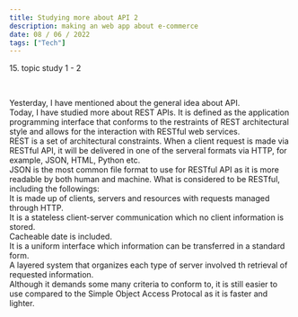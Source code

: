 ```yaml
---
title: Studying more about API 2
description: making an web app about e-commerce
date: 08 / 06 / 2022
tags: ["Tech"]
---
```


<p>15. topic study 1 - 2 </p>

<br/>
<p> Yesterday, I have mentioned about the general idea about API.<br />
Today, I have studied more about REST APIs. It is defined as the application programming interface that conforms to the restraints of REST architectural style and allows for the interaction with RESTful web services.<br />
REST is a set of architectural constraints. When a client request is made via RESTful API, it will be delivered in one of the serveral formats via HTTP, for example, JSON, HTML, Python etc.<br/>
JSON is the most common file format to use for RESTful API as it is more readable by both human and machine.
What is considered to be RESTful, including the followings:<br/>
It is made up of clients, servers and resources with requests managed through HTTP.<br/>
It is a stateless client-server communication which no client information is stored.<br/>
Cacheable date is included.<br/>
It is a uniform interface which information can be transferred in a standard form.<br/>
A layered system that organizes each type of server involved th retrieval of requested information.<br/>
Although it demands some many criteria to conform to, it is still easier to use compared to the Simple Object Access Protocal as it is faster and lighter.
</p>
